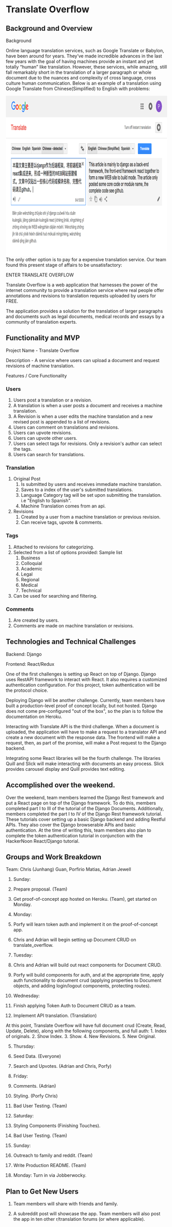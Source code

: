 # Translate Overflow

## Background and Overview

Background

Online language translation services, such as Google Translate or Babylon, have been around for years.  They’ve made incredible advances in the last few years with the goal of having machines provide an instant and yet totally “human” like translation.  However, these services, while amazing, still fall remarkably short in the translation of a larger paragraph or whole document due to the nuances and complexity of cross language, cross culture human communication. Below is an example of a translation using Google Translate from Chinese(Simplified) to English with problems:

<img height="500px"  src="https://github.com/Adrianjewell91/translate_overflow/blob/master/docs/Translation_Fail.png"/>
The only other option is to pay for a expensive translation service.  Our team found this present stage of affairs to be unsatisfactory:

ENTER TRANSLATE OVERFLOW

Translate Overflow is a web application that harnesses the power of the internet community to provide a translation service where real people offer annotations and revisions to translation requests uploaded by users for FREE.   

The application provides a solution for the translation of larger paragraphs and documents such as legal documents, medical records and essays by a community of translation experts.

## Functionality and MVP

Project Name - Translate Overflow

Description - A service where users can upload a document and request revisions of machine translation.

Features / Core Functionality

### Users

1. Users post a translation or a revision.
2. A translation is when a user posts a document and receives a machine translation.
3. A Revision is when a user edits the machine translation and a new revised post is appended to a list of revisions.
4. Users can comment on translations and revisions.
5. Users can upvote revisions.
6. Users can upvote other users.
7. Users can select tags for revisions. Only a revision's author can select the tags.
8. Users can search for translations.  

### Translation

1. Original Post
	1. Is submitted by users and receives immediate machine translation.
	2. Saves to a index of the user's submitted translations.
	3. Language Category tag will be set upon submitting the translation. i.e "English to Spanish".
	4. Machine Translation comes from an api.
2. Revisions
	1. Created by a user from a machine translation or previous revision.
	2. Can receive tags, upvote & comments.

### Tags

1. Attached to revisions for categorizing.
2. Selected from a list of options provided:
	 Sample list
  	1. Business
  	2. Colloquial
  	3. Academic
  	4. Legal
  	5. Regional
  	6. Medical
  	7. Technical
3. Can be used for searching and filtering.

### Comments

1. Are created by users.
2. Comments are made on machine translation or revisions.

## Technologies and Technical Challenges

Backend: Django

Frontend: React/Redux

One of the first challenges is setting up React on top of Django. Django uses RestAPI framework to interact with React. It also requires a customized authentication configuration. For this project, token authentication will be the protocol choice.

Deploying Django will be another challenge. Currently, team members have built a production-level proof of concept locally, but not hosted. Django does not come pre-configured "out of the box", so the plan is to follow the documentation on Heroku.

Interacting with Translate API is the third challenge. When a document is uploaded, the application will have to make a request to a translator API and create a new document with the response data. The frontend will make a request, then, as part of the promise, will make a Post request to the Django backend.

Integrating some React libraries will be the fourth challenge. The libraries Quill and Slick will make interacting with documents an easy process. Slick provides carousel display and Quill provides text editing.


## Accomplished over the weekend.

Over the weekend, team members learned the Django Rest framework and put a React page on top of the Django framework. To do this, members completed part I to III of the tutorial of the Django Documents. Additionally, members completed the part I to IV of the Django Rest framework tutorial. These tutorials cover setting up a basic Django backend and adding Restful APIs. They also cover the Django browserable APIs and basic authentication. At the time of writing this, team members also plan to complete the token authentication tutorial in conjunction with the HackerNoon React/Django tutorial.


## Groups and Work Breakdown

Team: Chris (Junhang) Guan, Porfirio Matias, Adrian Jewell

1. Sunday:
  1. Prepare proposal. (Team)
  2. Get proof-of-concept app hosted on Heroku. (Team), get started on Monday.

2. Monday:
  1. Porfy will learn token auth and implement it on the proof-of-concept app.
  2. Chris and Adrian will begin setting up Document CRUD on translate_overflow.

3. Tuesday:
  1. Chris and Adrian will build out react components for Document CRUD.
  2. Porfy will build components for auth, and at the appropriate time, apply auth functionality to document crud (applying properties to Document objects, and adding login/logout components, protecting routes).

4. Wednesday:
  1. Finish applying Token Auth to Document CRUD as a team.
  2. Implement API translation. (Translation)

  At this point, Translate Overflow will have full document crud (Create, Read, Update, Delete), along with the following components, and full auth:
    1. Index of originals.
    2. Show Index.
    3. Show.
    4. New Revisions.
    5. New Original.

5. Thursday:
  1. Seed Data. (Everyone)
  2. Search and Upvotes. (Adrian and Chris, Porfy)

6. Friday:
  1. Comments. (Adrian)
  2. Styling. (Porfy Chris)
  3. Bad User Testing. (Team)

7. Saturday:
  1. Styling Components (Finishing Touches).
  2. Bad User Testing. (Team)

8. Sunday:
  1. Outreach to family and reddit. (Team)
  2. Write Production README. (Team)

9. Monday: Turn in via Jobberwocky.

## Plan to Get New Users

1. Team members will share with friends and family.

2. A subreddit post will showcase the app. Team members will also post the app in ten other r/translation forums (or where applicable).
